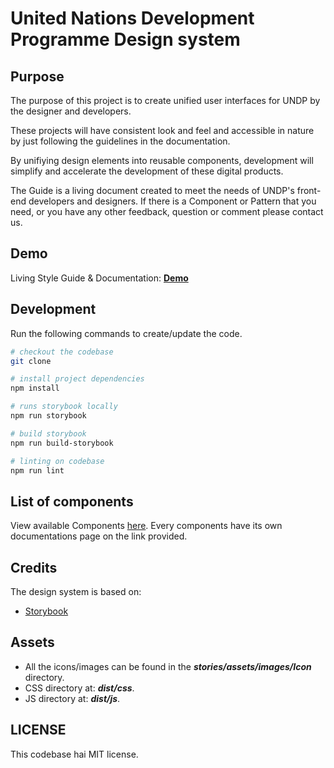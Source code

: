 # United Nations Development Programme Design system

## Purpose

The purpose of this project is to create unified user interfaces for UNDP by the designer and developers. 

These projects will have consistent look and feel and accessible in nature by just following the guidelines in the documentation.  

By unifiying design elements into reusable components, development will simplify and accelerate the development of these digital products.

The Guide is a living document created to meet the needs of UNDP's front-end developers and designers. If there is a Component or Pattern that you need, or you have any other feedback, question or comment please contact us.

## Demo
Living Style Guide & Documentation: **[Demo](https://develop.design-system.pages.dev)**


## Development

Run the following commands to create/update the code.

```bash
# checkout the codebase
git clone

# install project dependencies
npm install

# runs storybook locally
npm run storybook

# build storybook
npm run build-storybook

# linting on codebase
npm run lint
```

## List of components

View available Components [here](https://develop.design-system.pages.dev). Every components have its own documentations page on the link provided.


## Credits

The design system is based on:

- [Storybook](https://storybook.js.org/)


## Assets

- All the icons/images can be found in the ***stories/assets/images/Icon*** directory.
- CSS directory at: ***dist/css***. 
- JS directory at: ***dist/js***. 


## LICENSE
This codebase hai MIT license.
